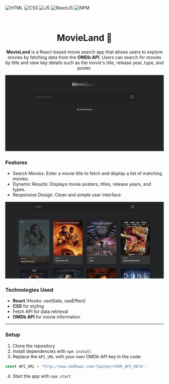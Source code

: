 <div id="top"></div>

![HTML](https://img.shields.io/badge/HTML5-E34F26?style=for-the-badge&logo=html5&logoColor=white)
![CSS](https://img.shields.io/badge/CSS3-1572B6?style=for-the-badge&logo=css3&logoColor=white)
![JS](https://img.shields.io/badge/JavaScript-F7DF1E?style=for-the-badge&logo=javascript&logoColor=black)
![ReactJS](https://shields.io/badge/react-black?logo=react&style=for-the-badge)
![NPM](https://img.shields.io/badge/NPM-%23000000.svg?style=for-the-badge&logo=npm&logoColor=white)

</br>


<div align="center">
  <h1 align="center">MovieLand 🎥</h1>
  <p>
    <b>MovieLand</b> is a React-based movie search app that allows users to explore movies by fetching data from the <b>OMDb API</b>. 
    Users can search for movies by title and view key details such as the movie's title, release year, type, and poster.
  </p>
</div>


![MovieLand preview](./movieland_prev.png)

### Features

- Search Movies: Enter a movie title to fetch and display a list of matching movies.
- Dynamic Results: Displays movie posters, titles, release years, and types.
- Responsive Design: Clean and simple user interface.

![MovieLand preview](./movieland_prev1.png)



### Technologies Used

- **React** (Hooks: useState, useEffect)
- **CSS** for styling
- Fetch API for data retrieval
- **OMDb API** for movie information

---

### Setup

<ol>
  <li>Clone the repository</li>
  <li>Install dependencies with <code>npm install</code></li>
  <li>Replace the <code>API_URL</code> with your own OMDb API key in the code:</li>
</ol>

```javascript
const API_URL = "http://www.omdbapi.com/?apikey=YOUR_API_KEY&";
```
<ol start=4>
  <li>Start the app with <code>npm start</code></li>
</ol>

